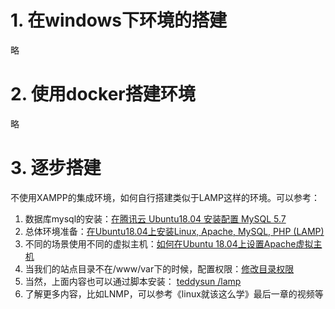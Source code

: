 # 1. 在windows下环境的搭建

略



# 2. 使用docker搭建环境

略



# 3. 逐步搭建

不使用XAMPP的集成环境，如何自行搭建类似于LAMP这样的环境。可以参考：

1. 数据库mysql的安装：[在腾讯云 Ubuntu18.04 安装配置 MySQL 5.7](https://zhuanlan.zhihu.com/p/77765825)
2. 总体环境准备：[在Ubuntu18.04上安装Linux, Apache, MySQL, PHP (LAMP)](https://luomuxiaoxiao.com/?p=707)
3. 不同的场景使用不同的虚拟主机：[如何在Ubuntu 18.04上设置Apache虚拟主机](https://www.myfreax.com/how-to-set-up-apache-virtual-hosts-on-ubuntu-18-04/)
4. 当我们的站点目录不在/www/var下的时候，配置权限：[修改目录权限](https://www.bilibili.com/read/cv4497283/)
5. 当然，上面内容也可以通过脚本安装： [teddysun /lamp](https://github.com/teddysun/lamp)
6. 了解更多内容，比如LNMP，可以参考《linux就该这么学》最后一章的视频等
